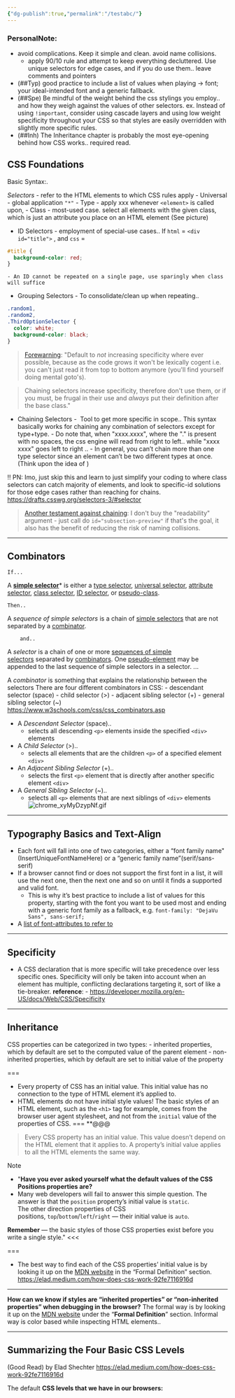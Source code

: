 ```yaml
---
{"dg-publish":true,"permalink":"/testabc/"}
---
```


### PersonalNote: 
- avoid complications. Keep it simple and clean. avoid name collisions. 
	- apply 90/10 rule and attempt to keep everything decluttered. Use unique selectors for edge cases, and if you do use them.. leave comments and pointers 
- (##Typ) good practice to include a list of values when playing -> font; your ideal-intended font and a generic fallback. 
- (##Spe) Be mindful of the weight behind the css stylings you employ.. and how they weigh against the values of other selectors. ex. Instead of using `!important`, consider using cascade layers and using low weight specificity throughout your CSS so that styles are easily overridden with slightly more specific rules.
- (##Inh) The Inheritance chapter is probably the most eye-opening behind how CSS works.. required read. 

## CSS Foundations
Basic Syntax:.

*Selectors* - refer to the HTML elements to which CSS rules apply
	- Universal - global application ``"*"``
	- Type - apply xxx whenever `<element>` is called upon, 
	- Class - most-used case. select all elements with the given class, which is just an attribute you place on an HTML element (See picture)


- ID Selectors - employment of special-use cases.. If `html` = `<div id="title">` , and `css` = 
``` css
#title {
  background-color: red;
}
```
	- An ID cannot be repeated on a single page, use sparingly when class will suffice 

- Grouping Selectors - To consolidate/clean up when repeating.. 
```css
.random1,
.random2,
.ThirdOptionSelector {
  color: white;
  background-color: black;
}
```

> [Forewarning](https://www.reddit.com/r/webdev/comments/vz1vqo/css_when_to_use_class_vs_chaining_selectors/ig7yszj/): "Default to _not_ increasing specificity where ever possible, because as the code grows it won't be lexically cogent i.e. you can't just read it from top to bottom anymore (you'll find yourself doing mental goto's).

>Chaining selectors increase specificity, therefore don't use them, or if you must, be frugal in their use and _always_ put their definition after the base class."

-  Chaining Selectors -  Tool to get more specific in scope.. This syntax basically works for chaining any combination of selectors except for type+type. 
		- Do note that, when "xxxx.xxxx", where the "." is present with no spaces, the css engine will read from right to left.. while "xxxx xxxx" goes left to right ..
		- In general, you can’t chain more than one type selector since an element can’t be two different types at once.  (Think upon the idea of )

!! PN: Imo, just skip this and learn to just simplify your coding to where class selectors can catch majority of elements, and look to specific-id solutions for those edge cases rather than reaching for chains. 
https://drafts.csswg.org/selectors-3/#selector


> [Another testament against chaining](https://www.reddit.com/r/learnprogramming/comments/wjwq00/what_is_the_point_point_of_chaining_a_class_and/ijk3pnu/): I don't buy the "readability" argument - just call do `id="subsection-preview"` if that's the goal, it also has the benefit of reducing the risk of naming collisions.

---
## Combinators 
	If...

A **[simple selector](https://drafts.csswg.org/selectors-3/#simple-selectors)*** is either a [type selector](https://drafts.csswg.org/selectors-3/#type-selectors), [universal selector](https://drafts.csswg.org/selectors-3/#universal-selector), [attribute selector](https://drafts.csswg.org/selectors-3/#attribute-selectors), [class selector](https://drafts.csswg.org/selectors-3/#class-html), [ID selector](https://drafts.csswg.org/selectors-3/#id-selectors), or [pseudo-class](https://drafts.csswg.org/selectors-3/#pseudo-classes).

	Then.. 

A *sequence of simple selectors* is a chain of [simple selectors](https://drafts.csswg.org/selectors-3/#simple-selectors-dfn) that are not separated by a [combinator](https://drafts.csswg.org/selectors-3/#combinators).

		and.. 
		
A *selector* is a chain of one or more [sequences of simple selectors](https://drafts.csswg.org/selectors-3/#sequence) separated by [combinators](https://drafts.csswg.org/selectors-3/#combinators). One [pseudo-element](https://drafts.csswg.org/selectors-3/#pseudo-elements) may be appended to the last sequence of simple selectors in a selector.
...

 A *combinator* is something that explains the relationship between the selectors
	 There are four different combinators in CSS:
			-   descendant selector (space)
			-   child selector (>)
			-   adjacent sibling selector (+)
			-   general sibling selector (~)		 
https://www.w3schools.com/css/css_combinators.asp

- A *Descendant Selector* (space).. 
	- selects all descending `<p>` elements inside the specified `<div>` elements
- A  *Child Selector* (>).. 
	- selects all elements that are the children `<p>` of a specified element `<div>`
- An *Adjacent Sibling Selector* (+).. 
	- selects the first `<p>` element that is directly after another specific element `<div>`
- A *General Sibling Selector* (~).. 
	- selects all `<p>` elements that are next siblings of `<div>` elements
![chrome_xyMyDzypNf.gif](/img/user/Media/chrome_xyMyDzypNf.gif)

---
## Typography Basics and Text-Align
- Each font will fall into one of two categories, either a “font family name"(InsertUniqueFontNameHere) or a “generic family name”(serif/sans-serif)
- If a browser cannot find or does not support the first font in a list, it will use the next one, then the next one and so on until it finds a supported and valid font.
	- This is why it’s best practice to include a list of values for this property, starting with the font you want to be used most and ending with a generic font family as a fallback, e.g. `font-family: "DejaVu Sans", sans-serif;`
- A [list of font-attributes to refer to](https://www.w3schools.com/cssref/pr_font_font.php)

---
## Specificity
- A CSS declaration that is more specific will take precedence over less specific ones. Specificity will only be taken into account when an element has multiple, conflicting declarations targeting it, sort of like a tie-breaker.
**reference**: - https://developer.mozilla.org/en-US/docs/Web/CSS/Specificity
---
## Inheritance 
CSS properties can be categorized in two types:
	- inherited properties, which by default are set to the computed value of the parent element
	- non-inherited properties, which by default are set to initial value of the property

===

- Every property of CSS has an initial value. This initial value has no connection to the type of HTML element it’s applied to.
- HTML elements do not have initial style values! The basic styles of an HTML element, such as the `<h1>` tag for example, comes from the browser user agent stylesheet, and not from the `initial` value of the properties of CSS.
===
**@@@
> Every CSS property has an initial value. This value doesn’t depend on the HTML element that it applies to. A property’s initial value applies to all the HTML elements the same way.

>[!NOTE]
>- "**Have you ever asked yourself what the default values of the CSS Positions properties are?**
>- Many web developers will fail to answer this simple question. The answer is that the `position` property’s initial value is `static`.  
The other direction properties of CSS positions, `top`/`bottom`/`left`/`right` — their initial value is `auto`.

**Remember** — the basic styles of those CSS properties exist before you write a single style." <<<

===

- The best way to find each of the CSS properties’ initial value is by looking it up on the [MDN website](https://developer.mozilla.org/en-US/docs/Web/CSS/position#formal_definition) in the “Formal Definition” section.
https://elad.medium.com/how-does-css-work-92fe7116916d

---
**How can we know if styles are “inherited properties” or “non-inherited properties” when debugging in the browser?**
The formal way is by looking it up on the [MDN website](https://developer.mozilla.org/en-US/docs/Web/CSS/position#formal_definition) under the “**Formal Definition**” section.
Informal way is color based while inspecting HTML elements.. 

----
## **Summarizing the Four Basic CSS Levels**
(Good Read) by Elad Shechter
https://elad.medium.com/how-does-css-work-92fe7116916d

The default **CSS levels that we have in our browsers:**

